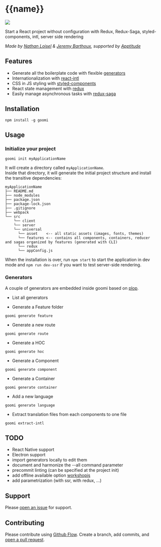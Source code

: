 # {{name}}
![](universal/statics/goomi-logo-green.png)

Start a React project without configuration with Redux, Redux-Saga, styled-components, intl, server side rendering

*Made by [Nathan Loisel](https://twitter.com/Nathloisel) & [Jeremy Barthoux](https://twitter.com/jeremybarthoux), supported by [Apptitude](https://apptitude.ch)*

## Features

 - Generate all the boilerplate code with flexible [generators](#generators)
 - Internationalization with [react-intl](https://github.com/yahoo/react-intl)
 - CSS in JS styling with [styled-components](https://github.com/styled-components/styled-components)
 - React state management with [redux](https://github.com/reactjs/react-redux)
 - Easily manage asynchronous tasks with [redux-saga](https://github.com/redux-saga/redux-saga)


## Installation

```
npm install -g goomi
```

## Usage

### Initialize your project

```
goomi init myApplicationName
```

It will create a directory called `myApplicationName`.<br>
Inside that directory, it will generate the initial project structure and install the transitive dependencies:
```
myApplicationName
├── README.md
├── node_modules
├── package.json
├── package-lock.json
├── .gitignore
├── webpack
└── src
    └── client
    └── server
    └── universal
      └── asset    <-- all static assets (images, fonts, themes)
      └── features <-- contains all components, containers, reducer and sagas organized by features (generated with CLI)
      └── redux
      └── appConfig.js
```
When the installation is over, run `npm start`  to start the application in dev mode and `npm run dev-ssr` if you want to test server-side rendering.

### Generators
A couple of generators are embedded inside goomi based on [plop](https://github.com/amwmedia/plop).

- List all generators

- Generate a Feature folder
```
goomi generate feature
```
- Generate a new route
```
goomi generate route
```
- Generate a HOC
```
goomi generate hoc
```
- Generate a Component
```
goomi generate component
```
- Generate a Container
```
goomi generate container
```
- Add a new language
```
goomi generate language
```
- Extract translation files from each components to one file
```
goomi extract-intl
```

## TODO
 - React Native support
 - Electron support
 - import generators locally to edit them
 - document and harmonize the --all command parameter
 - precommit linting (can be specified at the project init)
 - add offline available option [workshopjs](https://workboxjs.org)
 - add parametrization (with ssr, with redux, ...)

## Support

Please [open an issue](https://github.com/ch-apptitude/goomi/issues/new) for support.

## Contributing

Please contribute using [Github Flow](https://guides.github.com/introduction/flow/). Create a branch, add commits, and [open a pull request](https://github.com/ch-apptitude/goomi/compare/).
